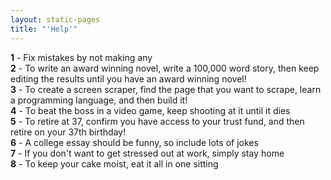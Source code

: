 ```yaml
---
layout: static-pages
title: "'Help'"
---
```


**1** - Fix mistakes by not making any  
**2** - To write an award winning novel, write a 100,000 word story, then keep
   editing the results until you have an award winning novel!  
**3** - To create a screen scraper, find the page that you want to scrape,
   learn a programming language, and then build it!  
**4** - To beat the boss in a video game, keep shooting at it until it dies  
**5** - To retire at 37, confirm you have access to your trust fund, and then retire on
   your 37th birthday!  
**6** - A college essay should be funny, so include lots of jokes  
**7** - If you don't want to get stressed out at work, simply stay home  
**8** - To keep your cake moist, eat it all in one sitting  
